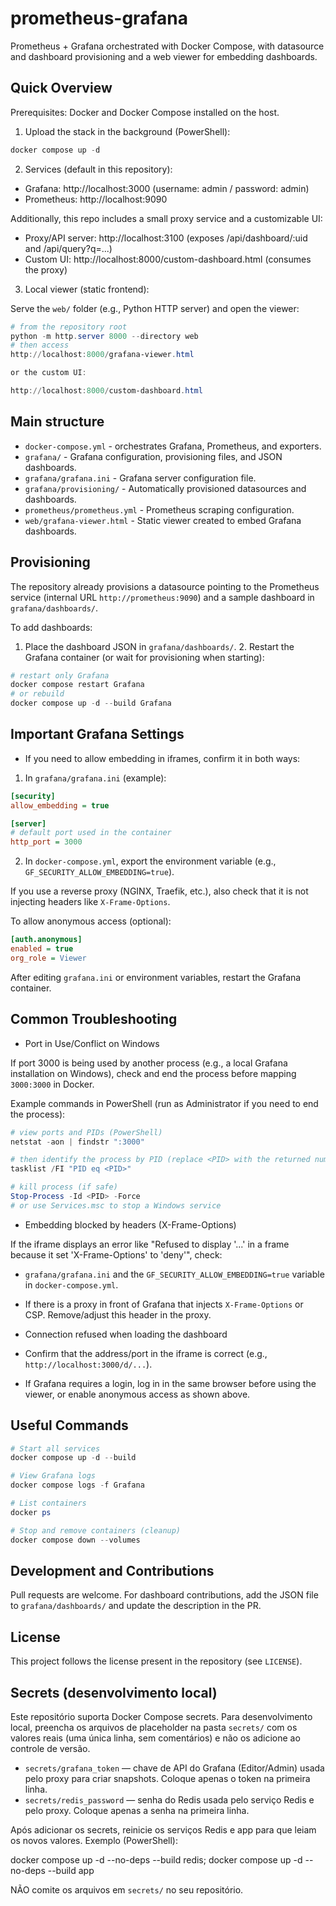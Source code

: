 # prometheus-grafana

Prometheus + Grafana orchestrated with Docker Compose, with datasource and dashboard provisioning and a web viewer for embedding dashboards.

## Quick Overview

Prerequisites: Docker and Docker Compose installed on the host.

1) Upload the stack in the background (PowerShell):

```powershell
docker compose up -d
```

2) Services (default in this repository):

- Grafana: http://localhost:3000 (username: admin / password: admin)
- Prometheus: http://localhost:9090

Additionally, this repo includes a small proxy service and a customizable UI:

- Proxy/API server: http://localhost:3100 (exposes /api/dashboard/:uid and /api/query?q=...)
- Custom UI: http://localhost:8000/custom-dashboard.html (consumes the proxy)

3) Local viewer (static frontend):

Serve the `web/` folder (e.g., Python HTTP server) and open the viewer:

```powershell
# from the repository root
python -m http.server 8000 --directory web
# then access
http://localhost:8000/grafana-viewer.html

or the custom UI:

http://localhost:8000/custom-dashboard.html
```

## Main structure

- `docker-compose.yml` - orchestrates Grafana, Prometheus, and exporters.
- `grafana/` - Grafana configuration, provisioning files, and JSON dashboards.
- `grafana/grafana.ini` - Grafana server configuration file.
- `grafana/provisioning/` - Automatically provisioned datasources and dashboards.
- `prometheus/prometheus.yml` - Prometheus scraping configuration.
- `web/grafana-viewer.html` - Static viewer created to embed Grafana dashboards.

## Provisioning

The repository already provisions a datasource pointing to the Prometheus service (internal URL `http://prometheus:9090`) and a sample dashboard in `grafana/dashboards/`.

To add dashboards:

1. Place the dashboard JSON in `grafana/dashboards/`. 2. Restart the Grafana container (or wait for provisioning when starting):

```powershell
# restart only Grafana
docker compose restart Grafana
# or rebuild
docker compose up -d --build Grafana
```

## Important Grafana Settings

- If you need to allow embedding in iframes, confirm it in both ways:

1) In `grafana/grafana.ini` (example):

```ini
[security]
allow_embedding = true

[server]
# default port used in the container
http_port = 3000
```

2) In `docker-compose.yml`, export the environment variable (e.g., `GF_SECURITY_ALLOW_EMBEDDING=true`).

If you use a reverse proxy (NGINX, Traefik, etc.), also check that it is not injecting headers like `X-Frame-Options`.

To allow anonymous access (optional):

```ini
[auth.anonymous]
enabled = true
org_role = Viewer
```

After editing `grafana.ini` or environment variables, restart the Grafana container.

## Common Troubleshooting

- Port in Use/Conflict on Windows

If port 3000 is being used by another process (e.g., a local Grafana installation on Windows), check and end the process before mapping `3000:3000` in Docker.

Example commands in PowerShell (run as Administrator if you need to end the process):

```powershell
# view ports and PIDs (PowerShell)
netstat -aon | findstr ":3000"

# then identify the process by PID (replace <PID> with the returned number)
tasklist /FI "PID eq <PID>"

# kill process (if safe)
Stop-Process -Id <PID> -Force
# or use Services.msc to stop a Windows service
```

- Embedding blocked by headers (X-Frame-Options)

If the iframe displays an error like "Refused to display '...' in a frame because it set 'X-Frame-Options' to 'deny'", check:

- `grafana/grafana.ini` and the `GF_SECURITY_ALLOW_EMBEDDING=true` variable in `docker-compose.yml`.
- If there is a proxy in front of Grafana that injects `X-Frame-Options` or CSP. Remove/adjust this header in the proxy.

- Connection refused when loading the dashboard

- Confirm that the address/port in the iframe is correct (e.g., `http://localhost:3000/d/...`).
- If Grafana requires a login, log in in the same browser before using the viewer, or enable anonymous access as shown above.

## Useful Commands

```Powershell
# Start all services
docker compose up -d --build

# View Grafana logs
docker compose logs -f Grafana

# List containers
docker ps

# Stop and remove containers (cleanup)
docker compose down --volumes
```

## Development and Contributions

Pull requests are welcome. For dashboard contributions, add the JSON file to `grafana/dashboards/` and update the description in the PR.

## License

This project follows the license present in the repository (see `LICENSE`).

## Secrets (desenvolvimento local)

Este repositório suporta Docker Compose secrets. Para desenvolvimento local, preencha os arquivos de placeholder na pasta `secrets/` com os valores reais (uma única linha, sem comentários) e não os adicione ao controle de versão.

- `secrets/grafana_token` — chave de API do Grafana (Editor/Admin) usada pelo proxy para criar snapshots. Coloque apenas o token na primeira linha.
- `secrets/redis_password` — senha do Redis usada pelo serviço Redis e pelo proxy. Coloque apenas a senha na primeira linha.

Após adicionar os secrets, reinicie os serviços Redis e app para que leiam os novos valores. Exemplo (PowerShell):

docker compose up -d --no-deps --build redis; docker compose up -d --no-deps --build app

NÃO comite os arquivos em `secrets/` no seu repositório.